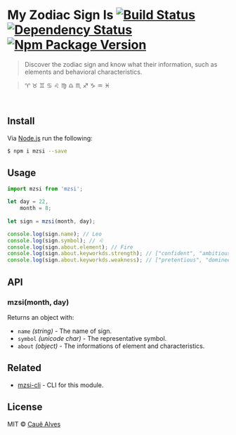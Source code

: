 # My Zodiac Sign Is [![Build Status](https://travis-ci.org/cauealves/mzsi.svg?branch=master)](https://travis-ci.org/cauealves/mzsi) [![Dependency Status](https://david-dm.org/cauealves/mzsi.svg?style=flat-square)](https://david-dm.org/cauealves/mzsi) [![Npm Package Version](https://img.shields.io/npm/v/mzsi.svg?style=flat-square)](https://www.npmjs.org/package/mzsi)

> Discover the zodiac sign and know what their information, such as elements and behavioral characteristics.

> :aries: :taurus: :gemini: :cancer: :leo: :virgo: :libra: :scorpius: :sagittarius: :capricorn: :aquarius: :pisces:

<br />

## Install 

Via [Node.js](https://nodejs.org) run the following:
```bash
$ npm i mzsi --save
```

## Usage
```js
import mzsi from 'mzsi';

let day = 22,
    month = 8;
    
let sign = mzsi(month, day);

console.log(sign.name); // Leo
console.log(sign.symbol); // ♌
console.log(sign.about.element); // Fire
console.log(sign.about.keyworkds.strength); // ["confident", "ambitious", "generous", "loyal", "encouraging"]
console.log(sign.about.keyworkds.weakness); // ["pretentious", "domineering", "melodramatic", "stubborn", "vain"]
```

## API

### mzsi(month, day)

Returns an object with:

- `name` *(string)* - The name of sign.
- `symbol` *(unicode char)* - The representative symbol.
- `about` *(object)* - The informations of element and characteristics.

## Related
- [mzsi-cli](https://github.com/cauealves/mzsi-cli) - CLI for this module.

## License

MIT © [Cauê Alves](http://cauealves.com)
